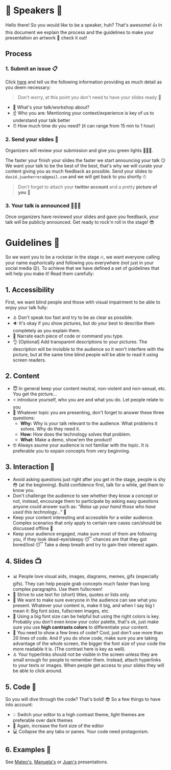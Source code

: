 # 👦 Speakers 👧

Hello there! So you would like to be a speaker, huh? That's awesome! 👍 In this document we explain the process and the guidelines to make your presentation an artwork 💙 check it out! 

## Process

### 1. Submit an issue 📋

Click [here](https://github.com/angular-medellin/meetup/issues/new) and tell us the following information providing as much detail as you deem necessary:

> Don't worry, at this point you don't need to have your slides ready 🙂

- 💬 What's your talk/workshop about?
- ☝️ Who you are: Mentioning your context/experience is key of us to understand your talk better
- ⏰ How much time do you need? (it can range from 15 min to 1 hour)

### 2. Send your slides 📧

Organizers will review your submission and give you green lights 🤙🏼😉. 

The faster your finish your slides the faster we start announcing your talk 😏 We want your talk to be the best of the best, that's why we will curate your content giving you as much feedback as possible. Send your slides to `david.juanherrera@gmail.com` and we will get back to you shortly ⏱ 

> Don't forget to attach your **twitter account** and a pretty **picture of you** 🤵


### 3. Your talk is announced 🌟🌟🌟

Once organizers have reviewed your slides and gave you feedback, your talk will be publicly announced. Get ready to rock'n roll in the stage! 😎

# Guidelines 📏

So we want you to be a rockstar in the stage 🔥, we want everyone calling your name euphorically and following you everywhere (not just in your social media 😜). To achieve that we have defined a set of guidelines that will help you make it! Read them carefully:

## 1. Accessibility

First, we want blind people and those with visual impairment to be able to enjoy your talk fully: 

- ⚓️ Don't speak too fast and try to be as clear as possible. 
- 🔉 It's okay if you show pictures, but do your best to describe them completely as you explain them.
- 📢 Narrate each piece of code or command you type.
- 👌 [Optional] Add transparent descriptions to your pictures. The description will be invisible to the audience so it won't interfere with the picture, but at the same time blind people will be able to read it using screen readers.

## 2. Content 

- 😇 In general keep your content neutral, non-violent and non-sexual, etc. You get the picture...
- ⭐️ introduce yourself, who you are and what you do. Let people relate to you
- 🤵 Whatever topic you are presenting, don't forget to answer these three questions:
  - **Why:** Why is your talk relevant to the audience. What problems it solves. Why do they need it.
  - **How:** How does the technology solves that problem.
  - **What:** Make a demo, show'em the product!
- 🤓 Always asume your audience is not familiar with the topic. It is preferable you to expain concepts from very beginning.

## 3. Interaction 🙋

- Avoid asking questions just right after you get in the stage, people is shy 😳 (at the beginning). Build confidence first, talk for a while, get them to know you.
- Don't challenge the audience to see whether they know a concept or not, instead, encourage them to participate by asking easy questions anyone could answer such as: *"Raise up your hand those who have used this technology..."* 🙋
- Keep your content interesting and accessible for a wider audience. Complex scenarios that only apply to certain rare cases can/should be discussed offline 🤔
- Keep your audience engaged, make sure most of them are following you, if they look dead-eye/sleepy 😴 chances are that they got bored/lost 😴 Take a deep breath and try to gain their interest again.

## 4. Slides 📺

- 📊 People love visual aids, images, diagrams, memes, gifs (especially gifs). They can help people grab concepts much faster than long complex paragraphs. Use them fullscreen!
- 📝 Strive to use text for (short) titles, quotes or lists only.
- 👀 We want to make sure everyone in the audience can see what you present. Whatever your content is, make it big, and when I say big I mean it: Big font sizes, fullscreen images, etc. 
- 🌈 Using a big font size can be helpful but using the right colors is key. Probably you don't even know your color palette, that's ok, just make sure you use **high contrasts colors** to differentiate your content.
- 💾 You need to show a few lines of code? Cool, just don't use more than 20 lines of code. And if you do show code, make sure you are taking advantage of the whole screen, the bigger the font size of your code the more readable it is. (The contrast here is key as well).
- ⚓️ Your hyperlinks should not be visible in the screen unless they are small enough for people to remember them. Instead, attach hyperlinks to your texts or images. When people get access to your slides they will be able to click around.

## 5. Code 💾

So you will dive through the code? That's bold! 😎 So a few things to have into account:

- 💡 Switch your editor to a high contrast theme, light themes are preferable over dark themes
- 👀 Again, increase the font size of the editor
- 💻 Collapse the any tabs or panes. Your code need protagonism.

## 6. Examples 🌟

See [Mateo's](http://slides.com/matew17/routeguards#/), [Manuela's](http://slides.com/manucastrillonm/ngrx#/) or [Juan's](http://slides.com/jdjuan/angular-10-advices) presentations. 
